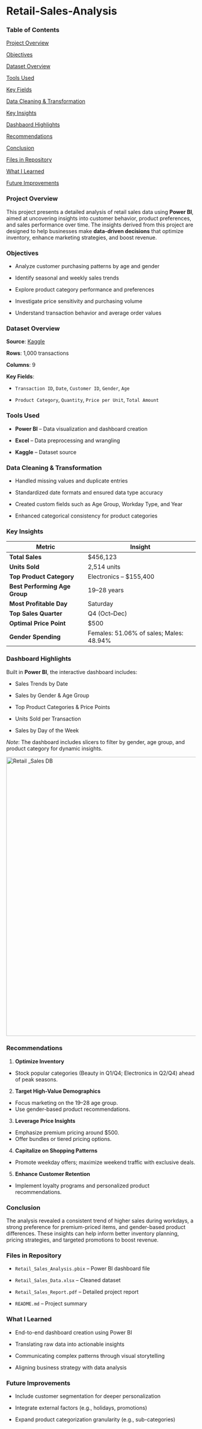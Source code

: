 # Retail-Sales-Analysis

### Table of Contents
[Project Overview](project-overview)

[Objectives](objectives)

[Dataset Overview](dataset-overview)

[Tools Used](tools-used)

[Key Fields](key-fields)

[Data Cleaning & Transformation](data-cleaning--transformation)

[Key Insights](key-insights)

[Dashbaord Highlights](dashboard-highlights)

[Recommendations](recommendations)

[Conclusion](conclusion)

[Files in Repository](files-in-repository)

[What I Learned](what-i-learned)

[Future Improvements](future-improvements)


### Project Overview
This project presents a detailed analysis of retail sales data using **Power BI**, aimed at uncovering insights into customer behavior, product preferences, and sales performance over time. The insights derived from this project are designed to help businesses make **data-driven decisions** that optimize inventory, enhance marketing strategies, and boost revenue.


### Objectives
- Analyze customer purchasing patterns by age and gender

- Identify seasonal and weekly sales trends

- Explore product category performance and preferences

- Investigate price sensitivity and purchasing volume

- Understand transaction behavior and average order values


### Dataset Overview
**Source**: [Kaggle](https://www.kaggle.com/datasets/mohammadtalib786/retail-sales-dataset)

**Rows**: 1,000 transactions

**Columns**: 9


**Key Fields**:
- `Transaction ID`, `Date`, `Customer ID`, `Gender`, `Age`

- `Product Category`, `Quantity`, `Price per Unit`, `Total Amount`


### Tools Used
- **Power BI** – Data visualization and dashboard creation

- **Excel** – Data preprocessing and wrangling

- **Kaggle** – Dataset source


### Data Cleaning & Transformation
- Handled missing values and duplicate entries

- Standardized date formats and ensured data type accuracy

- Created custom fields such as Age Group, Workday Type, and Year

- Enhanced categorical consistency for product categories


### Key Insights
| Metric                        | Insight                                 |
| ----------------------------- | --------------------------------------- |
| **Total Sales**               | \$456,123                               |
| **Units Sold**                | 2,514 units                             |
| **Top Product Category**      | Electronics – \$155,400                 |
| **Best Performing Age Group** | 19–28 years                             |
| **Most Profitable Day**       | Saturday                                |
| **Top Sales Quarter**         | Q4 (Oct–Dec)                            |
| **Optimal Price Point**       | \$500                                   |
| **Gender Spending**           | Females: 51.06% of sales; Males: 48.94% |


### Dashboard Highlights
Built in **Power BI**, the interactive dashboard includes:

- Sales Trends by Date

- Sales by Gender & Age Group

- Top Product Categories & Price Points

- Units Sold per Transaction

- Sales by Day of the Week

*Note*: The dashboard includes slicers to filter by gender, age group, and product category for dynamic insights.

<img width="1380" height="741" alt="Retail _Sales DB" src="https://github.com/user-attachments/assets/c218e96a-21f0-4a20-9c47-35678354433f" />


### Recommendations
1. **Optimize Inventory**
- Stock popular categories (Beauty in Q1/Q4; Electronics in Q2/Q4) ahead of peak seasons.

2. **Target High-Value Demographics**
- Focus marketing on the 19–28 age group.
- Use gender-based product recommendations.
  
3. **Leverage Price Insights**
- Emphasize premium pricing around $500.
- Offer bundles or tiered pricing options.

4. **Capitalize on Shopping Patterns**
- Promote weekday offers; maximize weekend traffic with exclusive deals.

5. **Enhance Customer Retention**
- Implement loyalty programs and personalized product recommendations.


### Conclusion
The analysis revealed a consistent trend of higher sales during workdays, a strong preference for premium-priced items, and gender-based product differences. These insights can help inform better inventory planning, pricing strategies, and targeted promotions to boost revenue.


### Files in Repository
- `Retail_Sales_Analysis.pbix` – Power BI dashboard file

- `Retail_Sales_Data.xlsx` – Cleaned dataset

- `Retail_Sales_Report.pdf` – Detailed project report

- `README.md` – Project summary


### What I Learned
- End-to-end dashboard creation using Power BI

- Translating raw data into actionable insights

- Communicating complex patterns through visual storytelling

- Aligning business strategy with data analysis


### Future Improvements
- Include customer segmentation for deeper personalization

- Integrate external factors (e.g., holidays, promotions)

- Expand product categorization granularity (e.g., sub-categories)

